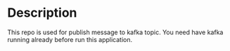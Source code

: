 # Description

This repo is used for publish message to kafka topic. You need have kafka running already before run this application.